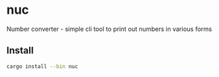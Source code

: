 # nuc
Number converter - simple cli tool to print out numbers in various forms

## Install

```bash
cargo install --bin nuc
```
